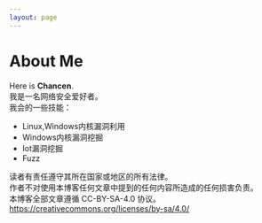 ```yaml
---
layout: page
---
```


# About Me

Here is **Chancen**.<br/>
我是一名网络安全爱好者。<br/>
我会的一些技能：<br/>

- Linux,Windows内核漏洞利用
- Windows内核漏洞挖掘
- Iot漏洞挖掘
- Fuzz

读者有责任遵守其所在国家或地区的所有法律。<br/>
作者不对使用本博客任何文章中提到的任何内容所造成的任何损害负责。<br/>
本博客全部文章遵循 CC-BY-SA-4.0 协议。<br/>
https://creativecommons.org/licenses/by-sa/4.0/<br/><br/>
<!-- 欢迎关注我的微信公众号！<br/>
![qrcode_for_gh_9faed1326cfd_258](Images/qrcode_for_gh_9faed1326cfd_258.jpg) -->